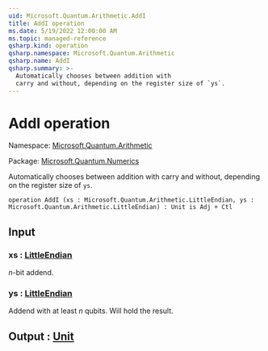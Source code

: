 ```yaml
---
uid: Microsoft.Quantum.Arithmetic.AddI
title: AddI operation
ms.date: 5/19/2022 12:00:00 AM
ms.topic: managed-reference
qsharp.kind: operation
qsharp.namespace: Microsoft.Quantum.Arithmetic
qsharp.name: AddI
qsharp.summary: >-
  Automatically chooses between addition with
  carry and without, depending on the register size of `ys`.
---
```


# AddI operation

Namespace: [Microsoft.Quantum.Arithmetic](xref:Microsoft.Quantum.Arithmetic)

Package: [Microsoft.Quantum.Numerics](https://nuget.org/packages/Microsoft.Quantum.Numerics)


Automatically chooses between addition withcarry and without, depending on the register size of `ys`.

```qsharp
operation AddI (xs : Microsoft.Quantum.Arithmetic.LittleEndian, ys : Microsoft.Quantum.Arithmetic.LittleEndian) : Unit is Adj + Ctl
```


## Input

### xs : [LittleEndian](xref:Microsoft.Quantum.Arithmetic.LittleEndian)

$n$-bit addend.


### ys : [LittleEndian](xref:Microsoft.Quantum.Arithmetic.LittleEndian)

Addend with at least $n$ qubits. Will hold the result.



## Output : [Unit](xref:microsoft.quantum.qsharp.valueliterals#unit-literal)

